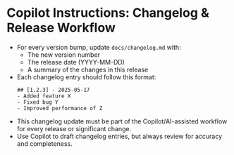 # Copilot Instructions: Changelog & Release Workflow

- For every version bump, update `docs/changelog.md` with:
  - The new version number
  - The release date (YYYY-MM-DD)
  - A summary of the changes in this release
- Each changelog entry should follow this format:
  ```
  ## [1.2.3] - 2025-05-17
  - Added feature X
  - Fixed bug Y
  - Improved performance of Z
  ```
- This changelog update must be part of the Copilot/AI-assisted workflow for every release or significant change.
- Use Copilot to draft changelog entries, but always review for accuracy and completeness.
